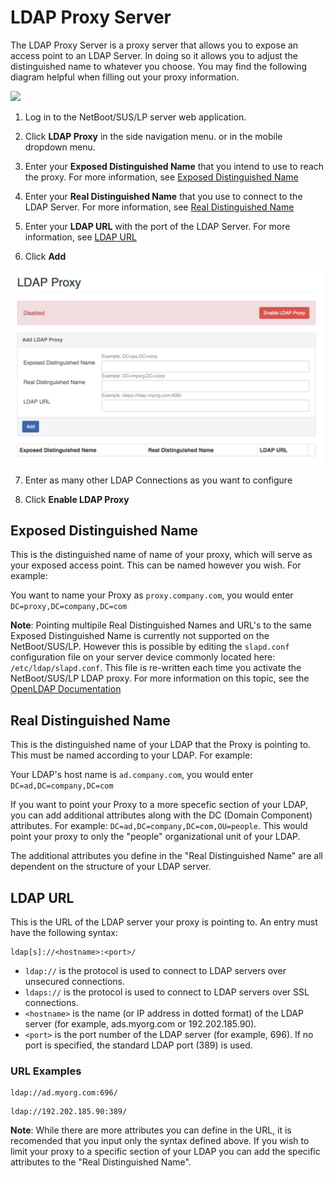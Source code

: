 # LDAP Proxy Server
The LDAP Proxy Server is a proxy server that allows you to expose an access point to an LDAP Server. In doing so it allows you to adjust the distinguished name to whatever you choose. You may find the following diagram helpful when filling out your proxy information.

<img height="140" src="images/attachments/proxy_diagram.png">

1. Log in to the NetBoot/SUS/LP server web application.

2. Click **LDAP Proxy** in the side navigation menu.
or in the mobile dropdown menu.

3. Enter your **Exposed Distinguished Name** that you intend to use to reach the proxy. For more information, see [Exposed Distinguished Name](#edn)

4. Enter your **Real Distinguished Name** that you use to connect to the LDAP Server. For more information, see [Real Distinguished Name](#rdn)

5. Enter your **LDAP URL** with the port of the LDAP Server. For more information, see [LDAP URL](#lu)

6. Click **Add**

<img src="images/attachments/ldap_proxy.png" width="500">

7. Enter as many other LDAP Connections as you want to configure

8. Click **Enable LDAP Proxy**


## <a name="edn"></a>Exposed Distinguished Name

This is the distinguished name of name of your proxy, which will serve as your exposed access point. This can be named however you wish. For example: 

You want to name your Proxy as `proxy.company.com`, you would enter `DC=proxy,DC=company,DC=com`

**Note**: Pointing multipile Real Distinguished Names and URL's to the same Exposed Distinguished Name is currently not supported on the NetBoot/SUS/LP. However this is possible by editing the  `slapd.conf` configuration file on your server device commonly located here: `/etc/ldap/slapd.conf`. This file is re-written each time you activate the NetBoot/SUS/LP LDAP proxy. For more information on this topic, see the [OpenLDAP Documentation](http://www.openldap.org/doc/admin24/slapdconfig.html)

## <a name="rdn"></a>Real Distinguished Name

This is the distinguished name of your LDAP that the Proxy is pointing to. This must be named according to your LDAP. For example:

Your LDAP's host name is `ad.company.com`, you would enter `DC=ad,DC=company,DC=com`

If you want to point your Proxy to a more specefic section of your LDAP, you can add additional attributes along with the DC (Domain Component) attributes. For example: `DC=ad,DC=company,DC=com,OU=people`. This would point your proxy to only the "people" organizational unit of your LDAP.

The additional attributes you define in the "Real Distinguished Name" are all dependent on the structure of your LDAP server.

## <a name="lu"></a>LDAP URL

This is the URL of the LDAP server your proxy is pointing to. An entry must have the following syntax:

	ldap[s]://<hostname>:<port>/
	
* `ldap://` is the protocol is used to connect to LDAP servers over unsecured connections. 
* `ldaps://` is the protocol is used to connect to LDAP servers over SSL connections.
* `<hostname>` is the name (or IP address in dotted format) of the LDAP server (for example, ads.myorg.com or 192.202.185.90).
* `<port>` is the port number of the LDAP server (for example, 696). If no port is specified, the standard LDAP port (389) is used.

### URL Examples
```
ldap://ad.myorg.com:696/
```
```
ldap://192.202.185.90:389/
```
**Note**: While there are more attributes you can define in the URL, it is recomended that you input only the syntax defined above. If you wish to limit your proxy to a specific section of your LDAP you can add the specific attributes to the "Real Distinguished Name".

	




